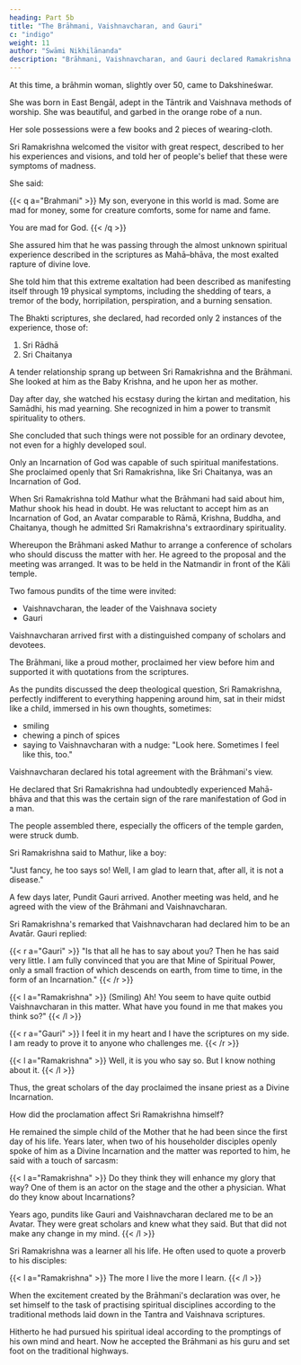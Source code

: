 ```yaml
---
heading: Part 5b
title: "The Brāhmani, Vaishnavcharan, and Gauri"
c: "indigo"
weight: 11
author: "Swāmi Nikhilānanda"
description: "Brāhmani, Vaishnavcharan, and Gauri declared Ramakrishna as an Avatara"
---
```



At this time, a brāhmin woman, slightly over 50, came to Dakshineśwar.

She was born in East Bengāl, adept in the Tāntrik and Vaishnava methods of worship. She was beautiful, and garbed in the orange robe of a nun. 

Her sole possessions were a few books and 2 pieces of wearing-cloth.

Sri Ramakrishna welcomed the visitor with great respect, described to her his experiences and visions, and told her of people's belief that these were symptoms of madness. 

She said: 

{{< q a="Brahmani" >}}
My son, everyone in this world is mad. Some are mad for money, some for creature comforts, some for name and fame.

You are mad for God.
{{< /q >}}


She assured him that he was passing through the almost unknown spiritual experience described in the scriptures as Mahā–bhāva, the most exalted rapture of divine love. 

She told him that this extreme exaltation had been described as manifesting itself through 19 physical symptoms, including the shedding of tears, a tremor of the body, horripilation, perspiration, and a burning sensation.

The Bhakti scriptures, she declared, had recorded only 2 instances of the experience, those of:

1. Sri Rādhā
2. Sri Chaitanya


A tender relationship sprang up between Sri Ramakrishna and the Brāhmani. She looked at him as the Baby Krishna, and he upon her as mother. 

Day after day, she watched his ecstasy during the kirtan and meditation, his Samādhi, his mad yearning. She recognized in him a power to transmit spirituality to others. 

She concluded that such things were not possible for an ordinary devotee, not even for a highly developed soul. 

Only an Incarnation of God was capable of such spiritual manifestations. She proclaimed openly that Sri Ramakrishna, like Sri Chaitanya, was an Incarnation of God.

When Sri Ramakrishna told Mathur what the Brāhmani had said about him, Mathur shook his head in doubt. He was reluctant to accept him as an Incarnation of God, an Avatar comparable to Rāmā, Krishna, Buddha, and Chaitanya, though he admitted Sri Ramakrishna's extraordinary spirituality. 

Whereupon the Brāhmani asked Mathur to arrange a conference of scholars who should discuss the matter with her. He agreed to the proposal and the meeting was arranged. It was to be held in the Natmandir in front of the Kāli temple.

Two famous pundits of the time were invited: 

- Vaishnavcharan, the leader of the Vaishnava society
- Gauri

Vaishnavcharan arrived first with a distinguished company of scholars and devotees. 

The Brāhmani, like a proud mother, proclaimed her view before him and supported it with quotations from the scriptures. 

As the pundits discussed the deep theological question, Sri Ramakrishna, perfectly indifferent to everything happening around him, sat in their midst like a child, immersed in his own thoughts, sometimes:
- smiling
- chewing a pinch of spices
- saying to Vaishnavcharan with a nudge: "Look here. Sometimes I feel like this, too." 

Vaishnavcharan declared his total agreement with the Brāhmani's view.

He declared that Sri Ramakrishna had undoubtedly experienced Mahā-bhāva and that this was the certain sign of the rare manifestation of God in a man.

The people assembled there, especially the officers of the temple garden, were struck dumb. 

Sri Ramakrishna said to Mathur, like a boy: 

"Just fancy, he too says so! Well, I am glad to learn that, after all, it is not a disease."

A few days later, Pundit Gauri arrived. Another meeting was held, and he agreed with the view of the Brāhmani and Vaishnavcharan. 

Sri Ramakrishna's remarked that Vaishnavcharan had declared him to be an Avatār. Gauri replied:

{{< r a="Gauri" >}}
"Is that all he has to say about you? Then he has said very little. I am fully convinced that you are that Mine of Spiritual Power, only a small fraction of which descends on earth, from time to time, in the form of an Incarnation."
{{< /r >}}

{{< l a="Ramakrishna" >}}
(Smiling) Ah! You seem to have quite outbid Vaishnavcharan in this matter. What have you found in me that makes you think so?" 
{{< /l >}}

{{< r a="Gauri" >}}
I feel it in my heart and I have the scriptures on my side. I am ready to prove it to anyone who challenges me.
{{< /r >}}

{{< l a="Ramakrishna" >}}
Well, it is you who say so. But I know nothing about it.
{{< /l >}}

Thus, the great scholars of the day proclaimed the insane priest as a Divine Incarnation. 

<!-- His visions were not the result of an over heated brain; they had precedent in spiritual history.  -->

How did the proclamation affect Sri Ramakrishna himself? 

He remained the simple child of the Mother that he had been since the first day of his life. Years later, when two of his householder disciples openly spoke of him as a Divine Incarnation and the matter was reported to him, he said with a touch of sarcasm: 

{{< l a="Ramakrishna" >}}
Do they think they will enhance my glory that way? One of them is an actor on the stage and the other a physician. What do they know about Incarnations? 

Years ago, pundits like Gauri and Vaishnavcharan declared me to be an Avatar. They were great scholars and knew what they said. But that did not make any change in my mind.
{{< /l >}}


Sri Ramakrishna was a learner all his life. He often used to quote a proverb to his disciples: 

{{< l a="Ramakrishna" >}}
The more I live the more I learn.
{{< /l >}}

When the excitement created by the Brāhmani's declaration was over, he set himself to the task of practising spiritual disciplines according to the traditional methods laid down in the Tantra and Vaishnava scriptures. 

Hitherto he had pursued his spiritual ideal according to the promptings of his own mind and heart. Now he accepted the Brāhmani as his guru and set foot on the traditional highways.
